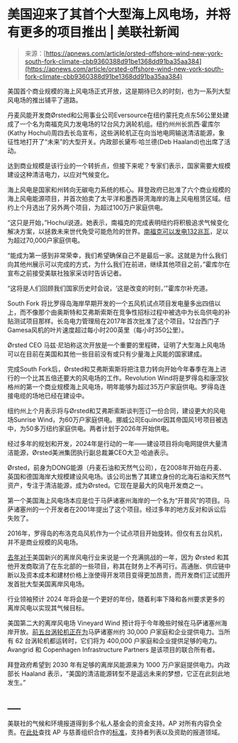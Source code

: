 <!--yml

category: 未分类

date: 2024-05-27 14:58:00

-->

# 美国迎来了其首个大型海上风电场，并将有更多的项目推出 | 美联社新闻

> 来源：[https://apnews.com/article/orsted-offshore-wind-new-york-south-fork-climate-cbb9360388d91be1368dd91ba35aa384](https://apnews.com/article/orsted-offshore-wind-new-york-south-fork-climate-cbb9360388d91be1368dd91ba35aa384)

美国首个商业规模的海上风电场正式开放，这是期待已久的时刻，也为一系列大型风电场的推出铺平了道路。

丹麦风能开发商Ørsted和公用事业公司Eversource在纽约蒙托克点东56公里处建成了一个名为南福克风力发电场的12台风力涡轮机组。纽约州州长凯西·霍库尔(Kathy Hochul)周四去长岛宣布，这些涡轮机正在向当地电网输送清洁能源，象征性地打开了“未来”的大型开关。内政部长黛布·哈兰德(Deb Haaland)也出席了活动。

达到商业规模是该行业的一个转折点，但接下来呢？专家们表示，国家需要大规模建设这种清洁电力，以应对气候变化。

海上风电是国家和州转向无碳电力系统的核心。拜登政府已批准了六个商业规模的海上风电能源项目，并首次拍卖了太平洋和墨西哥湾海岸的海上风电租赁区域。纽约上个月选出了另外两个项目，为超过100万户家庭供电。

“这只是开始，”Hochul说道。她表示，南福克的完成表明纽约将积极追求气候变化解决方案，以拯救未来世代免受可能危险的世界。[南福克可以发电132兆瓦](https://apnews.com/article/offshore-wind-farm-orsted-eversource-biden-south-fork-new-york-a94722b3f4a52e93580ad15a2de257a0)，足以为超过70,000户家庭供电。

“能成为第一感到非常荣幸，我们希望确保自己不是最后一家。这就是为什么我们向其他州展示可以完成的方式，为什么我们在前进，继续其他项目之前，”霍库尔在宣布之前接受美联社独家采访时告诉记者。

“这将是人们回顾我们国家历史时会说，‘这是改变的时刻，’”霍库尔补充道。

South Fork 将比罗得岛海岸早期开发的一个五风机试点项目发电量多出四倍以上，而不像那个由奥斯特和艾弗斯索斯在竞争性招标过程中被选中为长岛供电的补贴测试项目那样。长岛电力管理局在2017年首次批准了这个项目。12台西门子Gamesa风机的叶片速度超过每小时200英里（每小时350公里）。

Ørsted CEO 马兹·尼珀称这次开放是一个重要的里程碑，证明了大型海上风电场可以在目前在美国和其他一些目前没有或只有少量海上风能的国家建成。

完成South Fork后，Ørsted和艾弗斯索斯将把注意力转向开始今年春季在海上进行的一个比其五倍还要大的风电场的工作。Revolution Wind将是罗得岛和康涅狄格州的第一个商业规模海上风电场，明年能够为超过35万户家庭供电。罗得岛连接电缆的场地已经在建设中。

纽约州上个月表示将与Ørsted和艾弗斯索斯谈判签订一份合同，建设更大的风电场Sunrise Wind，为60万户家庭供电。挪威公司Equinor因其帝国风1号项目被选中，为50多万纽约家庭供电。两者计划于2026年开始供电。

经过多年的规划和开发，2024年是行动的一年——建设项目将向电网提供大量清洁能源，Ørsted美洲集团执行副总裁兼CEO大卫·哈迪表示。

Ørsted，前身为DONG能源（丹麦石油和天然气公司），在2008年开始在丹麦、英国和德国海岸大规模建设风电场。该公司出售了其建立身份的北海石油和天然气资产，专注于清洁能源，成为Ørsted。它现在是最大的风电开发商之一。

第一个美国海上风电场本应是位于马萨诸塞州海岸的一个名为“开普风”的项目。马萨诸塞州的一个开发者在2001年提出了这个项目。经过多年的地方反对和诉讼后失败了。

2016年，罗得岛的布洛克岛风机作为一个试点项目开始旋转。但仅有五台风机，并不是商业规模的风电场。

[去年对于](https://apnews.com/article/offshore-wind-orsted-cancellation-biden-new-jersey-3f2ff7c9832210ce862f6e7179fae439)美国新兴的离岸风电行业来说是一个充满挑战的一年，因为 Ørsted 和其他开发商取消了在东北部的一些项目，称其在财务上不再可行。高通胀、供应链中断以及资本成本和建材价格上涨使得开发项目变得更加昂贵，而开发商们正试图开发首批大型美国离岸风电场。

行业领袖预计 2024 年将会是一个更好的年份，随着利率下降和各州要求更多的离岸风电以实现其气候目标。

美国第二大的离岸风电场 Vineyard Wind 预计将于今年晚些时候在马萨诸塞州海岸开放。[前五台涡轮机正在为](https://apnews.com/article/offshore-wind-electricity-vineyard-turbines-power-grid-181842ca65a801b2cdea5e434e8a5f28)马萨诸塞州约 30,000 户家庭和企业提供电力。当所有 62 台涡轮机都运转时，它们将为 400,000 户家庭和企业提供足够的电力。Avangrid 和 Copenhagen Infrastructure Partners 是该项目的联合所有者。

拜登政府希望到 2030 年有足够的离岸风能源来为 1000 万户家庭提供电力。内政部长 Haaland 表示，“美国的清洁能源转型不是遥远未来的梦想，它正在此刻此地发生。”

## ___

美联社的气候和环境报道得到多个私人基金会的资金支持。AP 对所有内容负全责。在[此处](https://www.ap.org/about/standards-for-working-with-outside-groups/)查找 AP 与慈善组织合作的[标准](https://www.ap.org/about/standards-for-working-with-outside-groups/)，支持者列表以及资助的报道领域。
